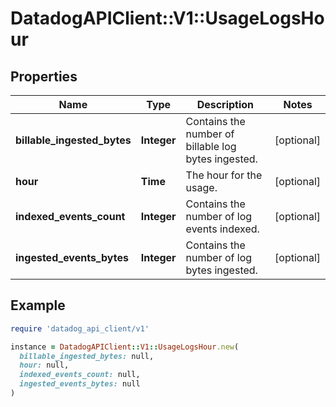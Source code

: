 # DatadogAPIClient::V1::UsageLogsHour

## Properties

| Name | Type | Description | Notes |
| ---- | ---- | ----------- | ----- |
| **billable_ingested_bytes** | **Integer** | Contains the number of billable log bytes ingested. | [optional] |
| **hour** | **Time** | The hour for the usage. | [optional] |
| **indexed_events_count** | **Integer** | Contains the number of log events indexed. | [optional] |
| **ingested_events_bytes** | **Integer** | Contains the number of log bytes ingested. | [optional] |

## Example

```ruby
require 'datadog_api_client/v1'

instance = DatadogAPIClient::V1::UsageLogsHour.new(
  billable_ingested_bytes: null,
  hour: null,
  indexed_events_count: null,
  ingested_events_bytes: null
)
```

